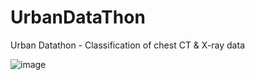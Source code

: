 # UrbanDataThon
Urban Datathon - Classification of chest CT &amp; X-ray data

![image](https://user-images.githubusercontent.com/55647934/202123116-2f5fd6cd-d2a6-4214-a2ec-0a2ad21459e7.png)
